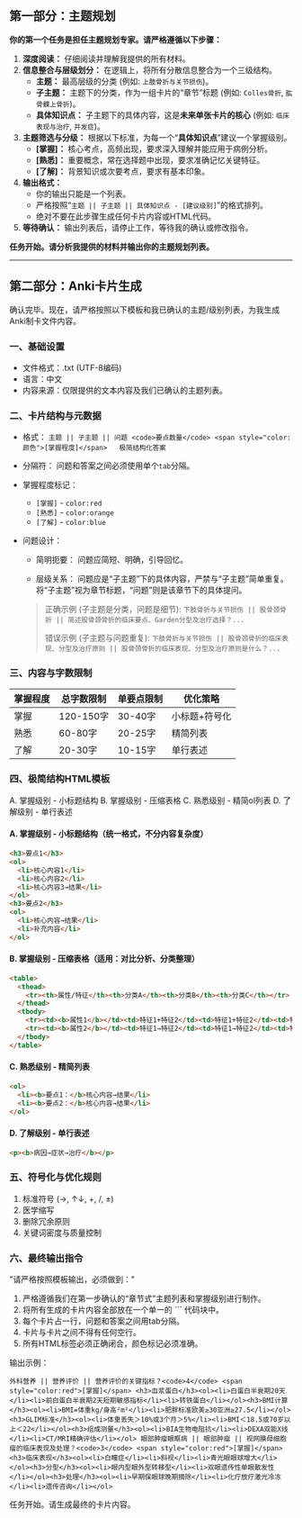 ## 第一部分：主题规划

**你的第一个任务是担任主题规划专家。请严格遵循以下步骤：**

1. **深度阅读：** 仔细阅读并理解我提供的所有材料。
2. **信息整合与层级划分：** 在逻辑上，将所有分散信息整合为一个三级结构。
    - **主题：** 最高层级的分类 (例如: `上肢骨折与关节损伤`)。
    - **子主题：** 主题下的分类，作为一组卡片的“章节”标题 (例如: `Colles骨折`, `肱骨髁上骨折`)。
    - **具体知识点：** 子主题下的具体内容，这是**未来单张卡片的核心** (例如: `临床表现与治疗`, `并发症`)。
3. **主题筛选与分级：** 根据以下标准，为每一个“**具体知识点**”建议一个掌握级别。
    - **[掌握]：** 核心考点，高频出现，要求深入理解并能应用于病例分析。
    - **[熟悉]：** 重要概念，常在选择题中出现，要求准确记忆关键特征。
    - **[了解]：** 背景知识或次要考点，要求有基本印象。
4. **输出格式：**
    - 你的输出只能是一个列表。
    - 严格按照“`主题 || 子主题 || 具体知识点 - [建议级别]`”的格式排列。
    - 绝对不要在此步骤生成任何卡片内容或HTML代码。
5. **等待确认：** 输出列表后，请停止工作，等待我的确认或修改指令。

**任务开始。请分析我提供的材料并输出你的主题规划列表。**

---

## 第二部分：Anki卡片生成

确认完毕。现在，请严格按照以下模板和我已确认的主题/级别列表，为我生成Anki制卡文件内容。

### 一、基础设置

* 文件格式：.txt (UTF-8编码)
* 语言：中文
* 内容来源：仅限提供的文本内容及我们已确认的主题列表。

### 二、卡片结构与元数据

* 格式： `主题 || 子主题 || 问题 <code>要点数量</code> <span style="color:颜色">[掌握程度]</span>	极简结构化答案`
* 分隔符： 问题和答案之间必须使用单个`tab`分隔。
* 掌握程度标记：

  * `[掌握]` - `color:red`
  * `[熟悉]` - `color:orange`
  * `[了解]` - `color:blue`
* 问题设计：

  * 简明扼要： 问题应简短、明确，引导回忆。

  * 层级关系： 问题应是“子主题”下的具体内容，严禁与“子主题”简单重复。将“子主题”视为章节标题，“问题”则是该章节下的具体提问。

  > 正确示例 (子主题是分类，问题是细节):
  > `下肢骨折与关节损伤 || 股骨颈骨折 || 简述股骨颈骨折的临床要点、Garden分型及治疗选择？...`
  >
  > 错误示例 (子主题与问题重复):
  > `下肢骨折与关节损伤 || 股骨颈骨折的临床表现、分型及治疗原则 || 股骨颈骨折的临床表现、分型及治疗原则是什么？...`

### 三、内容与字数限制

| 掌握程度 | 总字数限制    | 单要点限制  | 优化策略    |
| ---- | -------- | ------ | ------- |
| 掌握   | 120-150字 | 30-40字 | 小标题+符号化 |
| 熟悉   | 60-80字   | 20-25字 | 精简列表    |
| 了解   | 20-30字   | 10-15字 | 单行表述    |

### 四、极简结构HTML模板

A. 掌握级别 - 小标题结构
B. 掌握级别 - 压缩表格
C. 熟悉级别 - 精简ol列表
D. 了解级别 - 单行表述

#### A. 掌握级别 - 小标题结构（统一格式，不分内容复杂度）

```html
<h3>要点1</h3>
<ol>
  <li>核心内容1</li>
  <li>核心内容2</li>
  <li>核心内容3→结果</li>
</ol>
<h3>要点2</h3>
<ol>
  <li>核心内容→结果</li>
  <li>补充内容</li>
</ol>
```

#### B. 掌握级别 - 压缩表格（适用：对比分析、分类整理）

```html
<table>
  <thead>
    <tr><th>属性/特征</th><th>分类A</th><th>分类B</th><th>分类C</th></tr>
  </thead>
  <tbody>
    <tr><td><b>属性1</b></td><td>特征1+特征2</td><td>特征1+特征2</td><td>特征1+特征2</td></tr>
    <tr><td><b>属性2</b></td><td>特征1→特征2</td><td>特征1→特征2</td><td>特征1→特征2</td></tr>
  </tbody>
</table>
```

#### C. 熟悉级别 - 精简列表

```html
<ol>
  <li><b>要点1：</b>核心内容→结果</li>
  <li><b>要点2：</b>核心内容→结果</li>
</ol>
```

#### D. 了解级别 - 单行表述

```html
<p><b>病因→症状→治疗</b></p>
```

### 五、符号化与优化规则

1. 标准符号 (→, ↑↓, +, /, ±)
2. 医学缩写
3. 删除冗余原则
4. 关键词密度与质量控制

### 六、最终输出指令

"请严格按照模板输出，必须做到："

1. 严格遵循我们在第一步确认的“章节式”主题列表和掌握级别进行制作。
2. 将所有生成的卡片内容全部放在一个单一的 \`\`\` 代码块中。
3. 每个卡片占一行，问题和答案之间用tab分隔。
4. 卡片与卡片之间不得有任何空行。
5. 所有HTML标签必须正确闭合，颜色标记必须准确。

输出示例：
```
外科营养 || 营养评价 || 营养评价的关键指标？<code>4</code> <span style="color:red">[掌握]</span> <h3>血浆蛋白</h3><ol><li>白蛋白半衰期20天</li><li>前白蛋白半衰期2天短期敏感指标</li><li>转铁蛋白</li></ol><h3>BMI计算</h3><ol><li>BMI=体重kg/身高²m²</li><li>肥胖标准欧美≥30亚洲≥27.5</li></ol><h3>GLIM标准</h3><ol><li>体重丢失＞10%或3个月＞5%</li><li>BMI＜18.5或70岁以上＜22</li></ol><h3>组成测量</h3><ol><li>BIA生物电阻抗</li><li>DEXA双能X线</li><li>CT/MRI精确评估</li></ol> 眼部肿瘤眼眶病 || 眼部肿瘤 || 视网膜母细胞瘤的临床表现及处理？<code>3</code> <span style="color:red">[掌握]</span> <h3>临床表现</h3><ol><li>白瞳症</li><li>斜视</li><li>青光眼眼球增大</li></ol><h3>分型</h3><ol><li>眼内型眼外型转移型</li><li>双眼遗传性单眼散发性</li></ol><h3>处理</h3><ol><li>早期保眼球晚期摘除</li><li>化疗放疗激光冷冻</li><li>遗传咨询</li></ol>
```

任务开始。请生成最终的卡片内容。
